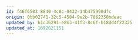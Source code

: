 ```yaml
---
id: f46f6503-8840-4c8c-8432-14b475998dfc
origin: 0bb02741-32c5-4584-9e2b-7862350bdeac
updated_by: b1c36291-e863-41f3-8c6f-b18dd4f22325
updated_at: 1692621151
---
```

